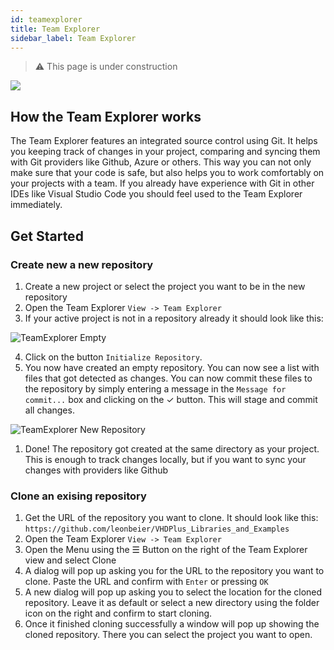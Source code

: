 ```yaml
---
id: teamexplorer
title: Team Explorer
sidebar_label: Team Explorer
---
```


> :warning: This page is under construction

<img src="/img/ide/TeamExplorer.PNG"></img>

## How the Team Explorer works
The Team Explorer features an integrated source control using Git.
It helps you keeping track of changes in your project, comparing and syncing them with Git providers like Github, Azure or others.
This way you can not only make sure that your code is safe, but also helps you to work comfortably on your projects with a team.
If you already have experience with Git in other IDEs like Visual Studio Code you should feel used to the Team Explorer immediately.

## Get Started



### Create new a new repository
1. Create a new project or select the project you want to be in the new repository
2. Open the Team Explorer `View -> Team Explorer`
3. If your active project is not in a repository already it should look like this:
   
![TeamExplorer Empty](/img/ide/TeamExplorerEmpty.PNG)

4. Click on the button `Initialize Repository`.
5. You now have created an empty repository. You can now see a list with files that got detected as changes. You can now commit these files to the repository by simply entering a message in the `Message for commit...` box and clicking on the ✓ button. This will stage and commit all changes.

![TeamExplorer New Repository](/img/ide/TeamExplorerNewRepository.PNG)

1. Done! The repository got created at the same directory as your project. This is enough to track changes locally, but if you want to sync your changes with providers like Github 

### Clone an exising repository
1. Get the URL of the repository you want to clone. It should look like this: `https://github.com/leonbeier/VHDPlus_Libraries_and_Examples`
2. Open the Team Explorer `View -> Team Explorer`
3. Open the Menu using the ☰ Button on the right of the Team Explorer view and select Clone
4. A dialog will pop up asking you for the URL to the repository you want to clone. Paste the URL and confirm with `Enter` or pressing `OK` 
5. A new dialog will pop up asking you to select the location for the cloned repository. Leave it as default or select a new directory using the folder icon on the right and confirm to start cloning.
6. Once it finished cloning successfully a window will pop up showing the cloned repository. There you can select the project you want to open.